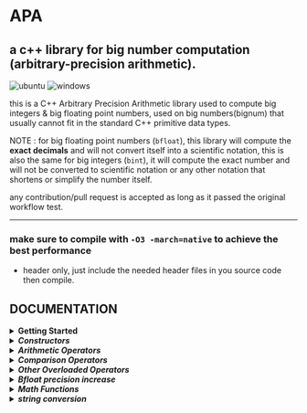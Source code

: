 # APA

## a c++ library for big number computation (arbitrary-precision arithmetic).

![ubuntu](https://github.com/mrdcvlsc/bignum/actions/workflows/c-cpp.yml/badge.svg)
![windows](https://github.com/mrdcvlsc/bignum/actions/workflows/windows_output.yml/badge.svg)

this is a C++ Arbitrary Precision Arithmetic library used to compute big integers & big floating point numbers, used on big numbers(bignum) that usually cannot fit in the standard C++ primitive data types.

NOTE : for big floating point numbers (```bfloat```), this library will compute the **exact decimals** and will not convert itself into a scientific notation, this is also the same for big integers (```bint```), it will compute the exact number and will not be converted to scientific notation or any other notation that shortens or simplify the number itself.

any contribution/pull request is accepted as long as it passed the original workflow test.

------------------------------------------------------------------

### make sure to compile with ```-O3 -march=native``` to achieve the best performance

- header only, just include the needed header files in you source code then compile.

</details>

## DOCUMENTATION

<!--=====================================================================================-->
<details>
<summary><b>Getting Started</b></summary>
<br>
<ul>

*1. Download or Clone this repository*
  - [Download Repository](https://github.com/mrdcvlsc/bignum/archive/refs/heads/main.zip)
  - ```git clone https://github.com/mrdcvlsc/APA.git```


*2. link the header files of the library in your source code*

  ```c++
  #include <iostream>
  
  #include "bignum/bint/bint.hpp" // for big integers
  #include "bignum/bfloat/bfloat.hpp" // for big rational numbers

  //or

  #include "bignum/bignum.hpp" // to include both bint.hpp & bfloat.hpp and the function headers
  ```

</ul>
</details>

<details>
<summary><b><i>Constructors</i></b></summary>
<br>
<ul>

**this will show you how you can declare big integers, and big rational numbers in your code**

<!--=====================================================================================-->
<details>
<summary><b>bint - large integers</b></summary>
<br>
<ul>

***using std::string or const char****
```c++
#include <iostream>
#include "bignum/bint/bint.hpp"

int main()
{
  apa::bint a("-888349834923489328492834983294234873284672346877264872");
}
```

***using integral types***
```c++
#include <iostream>
#include "bignum/bint/bint.hpp"

int main()
{
  short num1 = -23;
  unsigned short num2 = 32;

  apa::bint a = num1,               // short
            b = num2,              // unsigned short
            c = -788834,           // int
            d = 977342,            // unsigned int
            e = -8873284234l,      // long
            f = 8890000324ul,      // unsigned long
            g = -9900003024723ll,  // long long
            h = 17782183773232ull; // unsigned long long

  // output will be exactly the same with the assigned value
  // as long as the type you are using does not overflows or underflow

}
```

***using floating types***

you cannot use floating point types directly to construct big integers, so you need to cast it first to any integral types, take note that the decimal numbers will be cut off too, this is also the same for big floating point ```bfloat``` you need to cast integral types first into any floating point types
```c++
#include <iostream>
#include "bignum/bint/bint.hpp"

int main()
{
  apa::bint a = (int)89.02f,    // float
            b = (int)8923.123,  // double
            c = (long)723.236L; // long double

  std::cout<<a<<"\n";
  std::cout<<b<<"\n";
  std::cout<<c<<"\n";

  /* output

    89
    8923
    723

  */

}
```
</ul>
</details>

<!--=====================================================================================-->
<details>
<summary><b>bfloat - large floating point numbers</b></summary>
<br>
<ul>

***using std::string or const char****
```c++
#include <iostream>
#include "bignum/bfloat/bfloat.hpp"

int main()
{
  apa::bfloat a("-777238478264784234234.632456723574236727362465623564723");
  std::cout<<a<<"\n";

  /* output

    -777238478264784234234.632456723574236727362465623564723

  */
}
```

***using integral types***
```c++
#include <iostream>
#include "bignum/bfloat/bfloat.hpp"

int main()
{
  short num1 = -23;
  unsigned short num2 = 32;

  apa::bfloat a = (float) num1,                    // short
            b = (float) num2,                    // unsigned short
            c = (double) -788834,                // int
            d = (double) 977342,                 // unsigned int
            e = (long double) -8873284234l,      // long
            f = (long double) 8890000324ul,      // unsigned long
            g = (long double) -9900003024723ll,  // long long
            h = (long double) 17782183773232ull; // unsigned long long

  std::cout<<a<<"\n";
  std::cout<<b<<"\n";
  std::cout<<c<<"\n";
  std::cout<<d<<"\n";
  std::cout<<e<<"\n";
  std::cout<<f<<"\n";
  std::cout<<g<<"\n";
  std::cout<<h<<"\n";

/* output

  -23.0
  32.0
  -788834.0
  977342.0
  -8873284234.0
  8890000324.0
  -9900003024723.0
  17782183773232.0

*/
}
```

***using floating types***

the output might be different in your machine/compiler because of different rounding

```c++
#include <iostream>
#include "bignum/bfloat/bfloat.hpp"

int main()
{
  apa::bfloat a = 89.02f,   // float
              b = 8923.123, // double
              c = 723.236L; // long double

/* output

  89.2
  8923.123
  723.235999999999999987565502124

*/
}

```
</ul>
</details>

</details>

<details>
<summary><b><i>Arithmetic Operators</i></b></summary>
<br>
<ul>

**the following operators are available for both ```bint``` and ```bfloat``` class**

  - **```+```** addition
  - **```-```** subtration
  - **```*```** multiplication
  - **```/```** division
  - **```+=```** addition assignment
  - **```-=```** subtraction assignment
  - **```*=```** multiplication assignment
  - **```/=```** division assignment

<!--=====================================================================================-->
<details>
<summary><b>large integer arithmetic</b></summary>
<br>
<ul>

```c++
#include <iostream>
#include "bignum/bint/bint.hpp"

int main()
{
  apa::bint a("-89283483274977878767667823647234682364823647368462382837498237489723984789324634864723"),
            b("374782837462364823646327648238467236846237468723678667678346786436346574365876435");

  apa::bint add = a+b,
            sub = a-b,
            mul = a*b,
            div = a/b;

  std::cout<<"a = "<<a<<"\n\n";
  std::cout<<"b = "<<b<<"\n\n";

  std::cout<<"add = "<<add<<"\n\n";
  std::cout<<"sub = "<<sub<<"\n\n";
  std::cout<<"mul = "<<mul<<"\n\n";
  std::cout<<"div = "<<div<<"\n\n";
}

/* outputs

a = -89283483274977878767667823647234682364823647368462382837498237489723984789324634864723

b = 374782837462364823646327648238467236846237468723678667678346786436346574365876435

add = -89283108492140416402844177319586443897586801130993659158830559142937548442750268988288

sub = -89283858057815341132491469974882920832060493605931106516165915836510421135899000741158

mul = -33461917200319802515753601837109468053458468416027809444006393607838140276917046124034670454166917107793360767935411247550317463348179555322868716013157970983558502505

div = -238227


*/

```

</details>

<!--=====================================================================================-->
<details>
<summary><b>large floating point arithmetic</b></summary>
<br>
<ul>

```c++
#include <iostream>
#include "bignum/bfloat/bfloat.hpp"

int main()
{
  apa::bfloat a("1238213681276386123123123435.2432499000023949238947982348723894798234"),
            b("-0.7777263483274682347382764236846237468236472364876238476238467");

  apa::bfloat add = a+b,
              sub = a-b,
              mul = a*b,
              div = a/b;

  std::cout<<"a = "<<a<<"\n\n";
  std::cout<<"b = "<<b<<"\n\n";

  std::cout<<"add = "<<add<<"\n\n";
  std::cout<<"sub = "<<sub<<"\n\n";
  std::cout<<"mul = "<<mul<<"\n\n";
  std::cout<<"div = "<<div<<"\n\n";

  /* output
  
        a = 1238213681276386123123123435.2432499000023949238947982348723894798234

        b = -0.7777263483274682347382764236846237468236472364876238476238467

        add = 1238213681276386123123123434.4655235516749266891565218111877657329997527635123761523761533

        sub = 1238213681276386123123123436.0209762483298631586330746585570132266470472364876238476238467

        mul = -962991404788195406610786141.65628594347326616466719178725163677523559119895726279221205273167088773817422631634718028672234467278

        div = -1592094293756684986593432084.19345313792091477747174945246646295786388435299056945084

  */
}
```

</details>
</details>

<details>
<summary><b><i>Comparison Operators</i></b></summary>
<br>
<ul>

**all comparison operators are overloaded and supported**

  - **```<```** less-than
  - **```>```** greater-than
  - **```<=```** less-than-equal
  - **```>=```** less-than-equal
  - **```==```** equal
  - **```!=```** not equal



```c++
#include <iostream>
#include "bignum/bint/bint.hpp"
#include "bignum/bfloat/bfloat.hpp"

int main()
{
    apa::bint a = 87832423432ll,
              b ("-656324364572634");

    if(a<b)
    {
        std::cout<<"a is less-than b\n";
    }
    else
    {
        std::cout<<"a is greater-than b\n";
    }

    apa::bfloat c = -8734.34,
                d = 73.43f;

    if(c>d)
    {
        std::cout<<"c is greater-than d\n";
    }
    else
    {
        std::cout<<"c is less-than d\n";
    }

    apa::bint e("-37824678234234234234555");

    if(e==e) std::cout<<"e is equal with itself\n";
}

/* output

  a is greater-than b
  c is less-than d
  e is equal with itself

*/

```

</details>

<details>
<summary><b><i>Other Overloaded Operators</i></b></summary>
<br>
<ul>

**the following operators are also available for both ```bint``` and ```bfloat``` class**

  - **```<<```** left shift (for bint only)
  - **```>>```** right shift (for bint only)
  - **```++```** post-fix & pre-fix increment
  - **```--```** post-fix & pre-fix decrement
  - **```%```** mod

</details>

<details>
<summary><b><i>Bfloat precision increase</i></b></summary>
<br>
<ul>

**you can increase the precision of the quotient of ```bfloat``` using ```apa::bfloat::set_div_precision(n);``` function by a level of n, one level of n adds 8 digit precision if your ```dtype``` is ```long long```**

```c++
#include <iostream>
#include "bignum/bfloat/bfloat.hpp"

int main()
{
    apa::bfloat a = 355.0,
                b = 113.0;

    apa::bfloat pi_approximation1 = a/b;
    std::cout<<"pi1 = "<<pi_approximation1<<"\n\n";

    apa::bfloat::set_div_precision(10);

    apa::bfloat pi_approximation2 = a/b;
    std::cout<<"pi2 = "<<pi_approximation2<<"\n";
}

/* output

  pi1 = 3.141592920353982300884955

  pi2 = 3.1415929203539823008849557522123893805309734513274336283185840707964601769911504424778761619469

*/

```
</details>


</details>

<!----------------------------------------------------------------------------------->
<details>
<summary><b><i>Math Functions</i></b></summary>
<br>
<ul>

<!--=====================================================================================-->
<details>
<summary><b>power</b></summary>
<br>
<ul>

**overloads**
- ```bint apa::pow(const bint& base, const bint& exponent);```
- ```bfloat apa::pow(const bfloat& base, const bint& exponent);```

```c++
#include <iostream>
#include "bignum/bfloat/bfloat.hpp"

int main()
{
  apa::bfloat b("2.2");
  apa::bint e = 321;

  apa::bfloat power = apa::pow(b,e);
  
  std::cout<<power<<"\n";

  /* output

  82733337426266713526325852808546470983403982888124144770331506094928027938777139065229084725716751315911897210.74543221264142915
  75696707119831328517886660461460858728136256844778637653193470359856043666862962857819245746193505881242508583105869039144390543
  43119594612138707164329955150317078286139488995582660335248028665245492930295727471626133973850977966242139290346266904810277993
  046638156865321497984580207663602337611169923072

  */
}
```

</details>
</details>

<!----------------------------------------------------------------------------------->
<details>
<summary><b><i>string conversion</i></b></summary>
<br>
<ul>

you can  convert the value of ```bint``` & ```bfloat``` using the method ```.string_form()```

```c++
#include <iostream>
#include "bignum/bfloat/bfloat.hpp"

int main()
{
  apa::bfloat a("-23648677234.76876728746787887767");
  
  std::cout<<"std::cout   = "<<a<<"\n";
  std::cout<<"string_form = "<<a.string_form()<<"\n";

  /* output

  std::cout   = -23648677234.76876728746787887767
  string_form = -23648677234.76876728746787887767

  */

}
```

</details>

</details>


